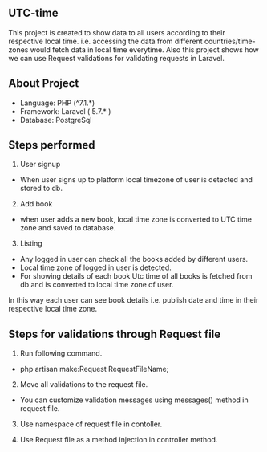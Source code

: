 
## UTC-time

This project is created to show data to all users according to their respective local time. i.e. accessing the data from different countries/time-zones would fetch data in local time everytime. 
Also this project shows how we can use Request validations for validating requests in Laravel.

## About Project

- Language: PHP (^7.1.*)
- Framework: Laravel ( 5.7.* )
- Database: PostgreSql


## Steps performed 
1. User signup 
  - When user signs up to platform local timezone of user is detected and stored to db.

2. Add book 
  - when user adds a new book, local time zone is converted to UTC time zone and saved to database.  	
 
3. Listing 
  - Any logged in user can check all the books added by different users. 
  - Local time zone of logged in user is detected. 
  - For showing details of each book Utc time of all books is fetched from db and is converted to local time zone of user.

  In this way each user can see book details i.e. publish date and time in their respective local time zone.  



## Steps for validations through Request file
1. Run following command.
 - php artisan make:Request RequestFileName;

2. Move all validations to the request file.
  - You can customize validation messages using messages() method in request file.

3. Use namespace of request file in contoller.

4. Use Request file as a method injection in controller method. 